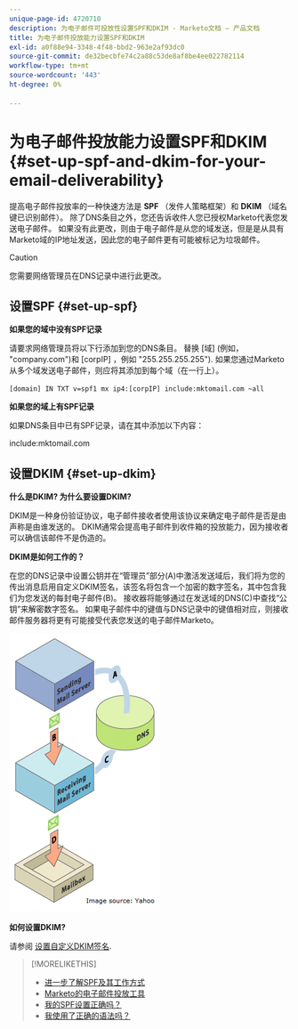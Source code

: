 ```yaml
---
unique-page-id: 4720710
description: 为电子邮件可投放性设置SPF和DKIM - Marketo文档 — 产品文档
title: 为电子邮件投放能力设置SPF和DKIM
exl-id: a0f88e94-3348-4f48-bbd2-963e2af93dc0
source-git-commit: de32becbfe74c2a88c53de8af8be4ee022782114
workflow-type: tm+mt
source-wordcount: '443'
ht-degree: 0%

---
```


# 为电子邮件投放能力设置SPF和DKIM {#set-up-spf-and-dkim-for-your-email-deliverability}

提高电子邮件投放率的一种快速方法是 **SPF** （发件人策略框架）和 **DKIM** （域名键已识别邮件）。 除了DNS条目之外，您还告诉收件人您已授权Marketo代表您发送电子邮件。 如果没有此更改，则由于电子邮件是从您的域发送，但是是从具有Marketo域的IP地址发送，因此您的电子邮件更有可能被标记为垃圾邮件。

>[!CAUTION]
>
>您需要网络管理员在DNS记录中进行此更改。

## 设置SPF {#set-up-spf}

**如果您的域中没有SPF记录**

请要求网络管理员将以下行添加到您的DNS条目。 替换 [域] (例如， &quot;company.com&quot;)和 [corpIP] ，例如 &quot;255.255.255.255&quot;). 如果您通过Marketo从多个域发送电子邮件，则应将其添加到每个域（在一行上）。

`[domain] IN TXT v=spf1 mx ip4:[corpIP] include:mktomail.com ~all`

**如果您的域上有SPF记录**

如果DNS条目中已有SPF记录，请在其中添加以下内容：

include:mktomail.com

## 设置DKIM {#set-up-dkim}

**什么是DKIM? 为什么要设置DKIM?**

DKIM是一种身份验证协议，电子邮件接收者使用该协议来确定电子邮件是否是由声称是由谁发送的。 DKIM通常会提高电子邮件到收件箱的投放能力，因为接收者可以确信该邮件不是伪造的。

**DKIM是如何工作的？**

在您的DNS记录中设置公钥并在“管理员”部分(A)中激活发送域后，我们将为您的传出消息启用自定义DKIM签名，该签名将包含一个加密的数字签名，其中包含我们为您发送的每封电子邮件(B)。 接收器将能够通过在发送域的DNS(C)中查找“公钥”来解密数字签名。 如果电子邮件中的键值与DNS记录中的键值相对应，则接收邮件服务器将更有可能接受代表您发送的电子邮件Marketo。

![](assets/image2015-1-12-13-3a56-3a55.png)

**如何设置DKIM?**

请参阅 [设置自定义DKIM签名](/help/marketo/product-docs/email-marketing/deliverability/set-up-a-custom-dkim-signature.md).

>[!MORELIKETHIS]
>
>* [进一步了解SPF及其工作方式](http://www.open-spf.org/Introduction/)
>* [Marketo的电子邮件投放工具](https://www.marketo.com/software/email-marketing/email-deliverability/)
>* [我的SPF设置正确吗？](https://www.kitterman.com/spf/validate.html)
>* [我使用了正确的语法吗？](http://www.open-spf.org/SPF_Record_Syntax/)

